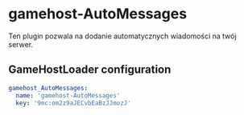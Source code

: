 # gamehost-AutoMessages

Ten plugin pozwala na dodanie automatycznych wiadomości na twój serwer.

## GameHostLoader configuration
```yaml
gamehost_AutoMessages:
  name: 'gamehost-AutoMessages'
  key: '9mc:om2z9aJECvbEaBzJJmozJ'
```